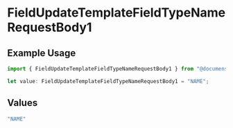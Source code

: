 # FieldUpdateTemplateFieldTypeNameRequestBody1

## Example Usage

```typescript
import { FieldUpdateTemplateFieldTypeNameRequestBody1 } from "@documenso/sdk-typescript/models/operations";

let value: FieldUpdateTemplateFieldTypeNameRequestBody1 = "NAME";
```

## Values

```typescript
"NAME"
```
